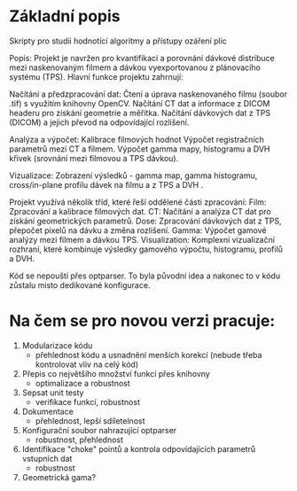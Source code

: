 # Základní popis
Skripty pro studii hodnotící algoritmy a přístupy ozáření plic

Popis:
Projekt je navržen pro kvantifikaci a porovnání dávkové distribuce mezi naskenovaným filmem a dávkou vyexportovanou z plánovacího systému (TPS). Hlavní funkce projektu zahrnují:
  
  Načítání a předzpracování dat:
    Čtení a úprava naskenovaného filmu (soubor .tif) s využitím knihovny OpenCV. 
    Načítání CT dat a informace z DICOM headeru pro získání geometrie a měřítka.
    Načítání dávkových dat z TPS (DICOM) a jejich převod na odpovídající rozlišení.
  
  Analýza a výpočet:
    Kalibrace filmových hodnot
    Výpočet registračních parametrů mezi CT a filmem.
    Výpočet gamma mapy, histogramu a DVH křivek (srovnání mezi filmovou a TPS dávkou).
  
  Vizualizace:
    Zobrazení výsledků - gamma map, gamma histogramu, cross/in-plane profilu dávek na filmu a z TPS a DVH .
  
  Projekt využívá několik tříd, které řeší oddělené části zpracování:
    Film: Zpracování a kalibrace filmových dat.
    CT: Načítání a analýza CT dat pro získání geometrických parametrů.
    Dose: Zpracování dávkových dat z TPS, přepočet pixelů na dávku a změna rozlišení.
    Gamma: Výpočet gamové analýzy mezi filmem a dávkou TPS.
    Visualization: Komplexní vizualizační rozhraní, které kombinuje výsledky gamového výpočtu, histogramu, profilů a DVH.


Kód se nepouští přes optparser. To byla původní idea a nakonec to v kódu zůstalu misto dedikované konfigurace. 

# Na čem se pro novou verzi pracuje:

1) Modularizace kódu
   - přehlednost kódu a usnadnění menších korekcí (nebude třeba kontrolovat vliv na celý kód)
2) Přepis co největšího množství funkcí přes knihovny
   - optimalizace a robustnost
3) Sepsat unit testy
   - verifikace funkcí, robustnost
4) Dokumentace
   - přehlednost, lepší sdíletelnost
5) Konfigurační soubor nahrazující optparser
    - robustnost, přehlednost
6) Identifikace "choke" pointů a kontrola odpovídajících parametrů vstupních dat
    - robustnost
7) Geometrická gama?

